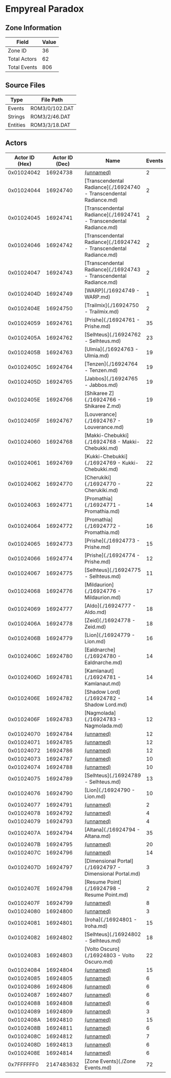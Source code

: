 # Empyreal Paradox

## Zone Information

| Field        |   Value |
|--------------|---------|
| Zone ID      |      36 |
| Total Actors |      62 |
| Total Events |     806 |

## Source Files

| Type     | File Path      |
|----------|----------------|
| Events   | ROM3/0/102.DAT |
| Strings  | ROM3/2/46.DAT  |
| Entities | ROM3/3/18.DAT  |

## Actors

| Actor ID (Hex)   |   Actor ID (Dec) | Name                                                               |   Events |
|------------------|------------------|--------------------------------------------------------------------|----------|
| 0x01024042       |         16924738 | [(unnamed)](./16924738.md)                                         |        2 |
| 0x01024044       |         16924740 | [Transcendental Radiance](./16924740 - Transcendental Radiance.md) |        2 |
| 0x01024045       |         16924741 | [Transcendental Radiance](./16924741 - Transcendental Radiance.md) |        2 |
| 0x01024046       |         16924742 | [Transcendental Radiance](./16924742 - Transcendental Radiance.md) |        2 |
| 0x01024047       |         16924743 | [Transcendental Radiance](./16924743 - Transcendental Radiance.md) |        2 |
| 0x0102404D       |         16924749 | [WARP](./16924749 - WARP.md)                                       |        1 |
| 0x0102404E       |         16924750 | [Trailmix](./16924750 - Trailmix.md)                               |        2 |
| 0x01024059       |         16924761 | [Prishe](./16924761 - Prishe.md)                                   |       35 |
| 0x0102405A       |         16924762 | [Selhteus](./16924762 - Selhteus.md)                               |       23 |
| 0x0102405B       |         16924763 | [Ulmia](./16924763 - Ulmia.md)                                     |       19 |
| 0x0102405C       |         16924764 | [Tenzen](./16924764 - Tenzen.md)                                   |       19 |
| 0x0102405D       |         16924765 | [Jabbos](./16924765 - Jabbos.md)                                   |       19 |
| 0x0102405E       |         16924766 | [Shikaree Z](./16924766 - Shikaree Z.md)                           |       19 |
| 0x0102405F       |         16924767 | [Louverance](./16924767 - Louverance.md)                           |       19 |
| 0x01024060       |         16924768 | [Makki-Chebukki](./16924768 - Makki-Chebukki.md)                   |       22 |
| 0x01024061       |         16924769 | [Kukki-Chebukki](./16924769 - Kukki-Chebukki.md)                   |       22 |
| 0x01024062       |         16924770 | [Cherukiki](./16924770 - Cherukiki.md)                             |       22 |
| 0x01024063       |         16924771 | [Promathia](./16924771 - Promathia.md)                             |       14 |
| 0x01024064       |         16924772 | [Promathia](./16924772 - Promathia.md)                             |       16 |
| 0x01024065       |         16924773 | [Prishe](./16924773 - Prishe.md)                                   |       15 |
| 0x01024066       |         16924774 | [Prishe](./16924774 - Prishe.md)                                   |       12 |
| 0x01024067       |         16924775 | [Selhteus](./16924775 - Selhteus.md)                               |       11 |
| 0x01024068       |         16924776 | [Mildaurion](./16924776 - Mildaurion.md)                           |       17 |
| 0x01024069       |         16924777 | [Aldo](./16924777 - Aldo.md)                                       |       18 |
| 0x0102406A       |         16924778 | [Zeid](./16924778 - Zeid.md)                                       |       18 |
| 0x0102406B       |         16924779 | [Lion](./16924779 - Lion.md)                                       |       16 |
| 0x0102406C       |         16924780 | [Ealdnarche](./16924780 - Ealdnarche.md)                           |       14 |
| 0x0102406D       |         16924781 | [Kamlanaut](./16924781 - Kamlanaut.md)                             |       14 |
| 0x0102406E       |         16924782 | [Shadow Lord](./16924782 - Shadow Lord.md)                         |       14 |
| 0x0102406F       |         16924783 | [Nagmolada](./16924783 - Nagmolada.md)                             |       12 |
| 0x01024070       |         16924784 | [(unnamed)](./16924784.md)                                         |       12 |
| 0x01024071       |         16924785 | [(unnamed)](./16924785.md)                                         |       12 |
| 0x01024072       |         16924786 | [(unnamed)](./16924786.md)                                         |       12 |
| 0x01024073       |         16924787 | [(unnamed)](./16924787.md)                                         |       10 |
| 0x01024074       |         16924788 | [(unnamed)](./16924788.md)                                         |       10 |
| 0x01024075       |         16924789 | [Selhteus](./16924789 - Selhteus.md)                               |       13 |
| 0x01024076       |         16924790 | [Lion](./16924790 - Lion.md)                                       |       10 |
| 0x01024077       |         16924791 | [(unnamed)](./16924791.md)                                         |        2 |
| 0x01024078       |         16924792 | [(unnamed)](./16924792.md)                                         |        4 |
| 0x01024079       |         16924793 | [(unnamed)](./16924793.md)                                         |        4 |
| 0x0102407A       |         16924794 | [Altana](./16924794 - Altana.md)                                   |       35 |
| 0x0102407B       |         16924795 | [(unnamed)](./16924795.md)                                         |       20 |
| 0x0102407C       |         16924796 | [(unnamed)](./16924796.md)                                         |       14 |
| 0x0102407D       |         16924797 | [Dimensional Portal](./16924797 - Dimensional Portal.md)           |        3 |
| 0x0102407E       |         16924798 | [Resume Point](./16924798 - Resume Point.md)                       |        2 |
| 0x0102407F       |         16924799 | [(unnamed)](./16924799.md)                                         |        8 |
| 0x01024080       |         16924800 | [(unnamed)](./16924800.md)                                         |        3 |
| 0x01024081       |         16924801 | [Iroha](./16924801 - Iroha.md)                                     |       15 |
| 0x01024082       |         16924802 | [Selhteus](./16924802 - Selhteus.md)                               |       18 |
| 0x01024083       |         16924803 | [Volto Oscuro](./16924803 - Volto Oscuro.md)                       |       22 |
| 0x01024084       |         16924804 | [(unnamed)](./16924804.md)                                         |       15 |
| 0x01024085       |         16924805 | [(unnamed)](./16924805.md)                                         |        6 |
| 0x01024086       |         16924806 | [(unnamed)](./16924806.md)                                         |        6 |
| 0x01024087       |         16924807 | [(unnamed)](./16924807.md)                                         |        6 |
| 0x01024088       |         16924808 | [(unnamed)](./16924808.md)                                         |        6 |
| 0x01024089       |         16924809 | [(unnamed)](./16924809.md)                                         |        3 |
| 0x0102408A       |         16924810 | [(unnamed)](./16924810.md)                                         |       15 |
| 0x0102408B       |         16924811 | [(unnamed)](./16924811.md)                                         |        6 |
| 0x0102408C       |         16924812 | [(unnamed)](./16924812.md)                                         |        7 |
| 0x0102408D       |         16924813 | [(unnamed)](./16924813.md)                                         |        6 |
| 0x0102408E       |         16924814 | [(unnamed)](./16924814.md)                                         |        6 |
| 0x7FFFFFF0       |       2147483632 | [Zone Events](./Zone Events.md)                                    |       72 |